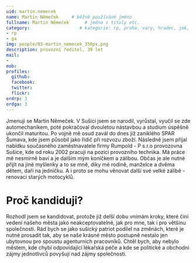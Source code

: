 ```yaml
---
uid: martin.nemecek
name: Martin Němeček     # běžně používáné jméno
fullname: Martin Němeček      # jméno s tituly etc.
category:                   # kategorie: rp, praha, vary, hradec, jmk, senat
- rp
- ga
img: people/03-martin_nemecek_350px.png
description: provozní ředitel, 39 let
mail:
- 
mob:
profiles:
  github:
  facebook:
  twitter:
  flickr:
ordrp: 3
ordga: 3
---
```

Jmenuji se Martin Němeček. V Sušici jsem se narodil, vyrůstal, vyučil se zde automechanikem, poté pokračoval dvouletou nástavbou a studium úspěšně ukončil maturitou.  Po vojně mě osud zavál do dnes již zaniklého SPAR Šumava, kde jsem působil jako řidič při rozvozu zboží. Následně jsem přijal nabídku současného zaměstnavatele firmy Rumpold - P s.r.o provozovna Sušice, kde od roku 2002 pracuji na pozici provozního technika. Má práce mě nesmírně baví a je dalším mým koníčkem a zálibou. Občas je ale nutné přijít na jiné myšlenky a to se mně, díky mé rodině, manželce a dvěma dětem, daří na jedničku. A i proto se mohu věnovat další své velké zálibě - renovaci starých motocyklů. 

# Proč kandiduji?
Rozhodl jsem se kandidovat, protože již delší dobu vnímám kroky, které činí vedení našeho města jako neakceptovatelné, jak pro mne, tak i pro většinu společnosti. Rád bych se jako sušický patriot podílel na změnách, které je nutné prosadit tak, aby se naše krásné město postupně nestalo jen ubytovnou pro spoustu agenturních pracovníků. Chtěl bych, aby nebylo městem, kde chybí odpovídající lékařská péče a kde se politické a obchodní zájmy jednotlivců povyšují nad zájmy společnosti.
